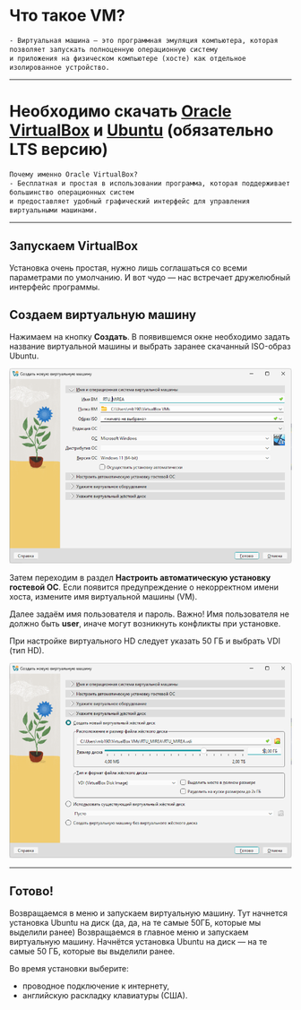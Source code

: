 # Что такое VM?

```
- Виртуальная машина — это программная эмуляция компьютера, которая позволяет запускать полноценную операционную систему 
и приложения на физическом компьютере (хосте) как отдельное изолированное устройство.
```

---
# Необходимо скачать [Oracle VirtualBox]( https://www.virtualbox.org/wiki/Downloads) и [Ubuntu](https://ubuntu.com/download/desktop) (обязательно LTS версию)

```
Почему именно Oracle VirtualBox?
- Бесплатная и простая в использовании программа, которая поддерживает большинство операционных систем 
и предоставляет удобный графический интерфейс для управления виртуальными машинами.
```

---
## Запускаем VirtualBox

Установка очень простая, нужно лишь соглашаться со всеми параметрами по умолчанию.
И вот чудо — нас встречает дружелюбный интерфейс программы.

## Создаем виртуальную машину

Нажимаем на кнопку **Создать**.
В появившемся окне необходимо задать название виртуальной машины и выбрать заранее скачанный ISO-образ Ubuntu.

![oc_name](https://github.com/MAx39999/Guid/blob/main/static/image/oc_name.png)

Затем переходим в раздел **Настроить автоматическую установку гостевой ОС**.
Если появится предупреждение о некорректном имени хоста, измените имя виртуальной машины (VM).

Далее задаём имя пользователя и пароль.
Важно! Имя пользователя не должно быть **user**, иначе могут возникнуть конфликты при установке.

При настройке виртуального HD следует указать 50 ГБ и выбрать VDI (тип HD).

![VHD](https://github.com/MAx39999/Guid/blob/main/static/image/VHD.png)

---
## Готово!

Возвращаемся в меню и запускаем виртуальную машину. Тут начнется установка Ubuntu на диск (да, да, на те самые 50ГБ, которые мы выделили ранее)
Возвращаемся в главное меню и запускаем виртуальную машину.
Начнётся установка Ubuntu на диск — на те самые 50 ГБ, которые вы выделили ранее.

Во время установки выберите:

* проводное подключение к интернету,
* английскую раскладку клавиатуры (США).
